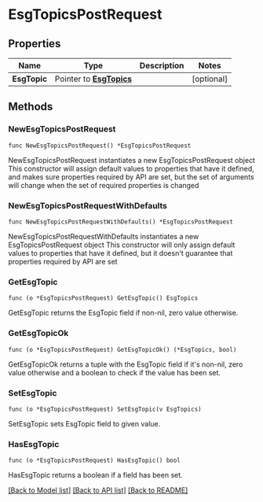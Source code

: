 # EsgTopicsPostRequest

## Properties

Name | Type | Description | Notes
------------ | ------------- | ------------- | -------------
**EsgTopic** | Pointer to [**EsgTopics**](EsgTopics.md) |  | [optional] 

## Methods

### NewEsgTopicsPostRequest

`func NewEsgTopicsPostRequest() *EsgTopicsPostRequest`

NewEsgTopicsPostRequest instantiates a new EsgTopicsPostRequest object
This constructor will assign default values to properties that have it defined,
and makes sure properties required by API are set, but the set of arguments
will change when the set of required properties is changed

### NewEsgTopicsPostRequestWithDefaults

`func NewEsgTopicsPostRequestWithDefaults() *EsgTopicsPostRequest`

NewEsgTopicsPostRequestWithDefaults instantiates a new EsgTopicsPostRequest object
This constructor will only assign default values to properties that have it defined,
but it doesn't guarantee that properties required by API are set

### GetEsgTopic

`func (o *EsgTopicsPostRequest) GetEsgTopic() EsgTopics`

GetEsgTopic returns the EsgTopic field if non-nil, zero value otherwise.

### GetEsgTopicOk

`func (o *EsgTopicsPostRequest) GetEsgTopicOk() (*EsgTopics, bool)`

GetEsgTopicOk returns a tuple with the EsgTopic field if it's non-nil, zero value otherwise
and a boolean to check if the value has been set.

### SetEsgTopic

`func (o *EsgTopicsPostRequest) SetEsgTopic(v EsgTopics)`

SetEsgTopic sets EsgTopic field to given value.

### HasEsgTopic

`func (o *EsgTopicsPostRequest) HasEsgTopic() bool`

HasEsgTopic returns a boolean if a field has been set.


[[Back to Model list]](../README.md#documentation-for-models) [[Back to API list]](../README.md#documentation-for-api-endpoints) [[Back to README]](../README.md)


